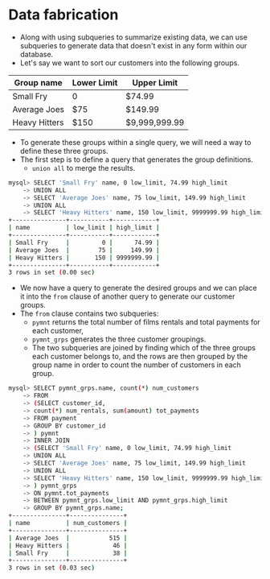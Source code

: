 # Data fabrication

- Along with using subqueries to summarize existing data, we can use subqueries to generate data that doesn't exist in any form within our database.
- Let's say we want to sort our customers into the following groups.

| Group name    | Lower Limit | Upper Limit   |
| ------------- | ----------- | ------------- |
| Small Fry     | 0           | $74.99        |
| Average Joes  | $75         | $149.99       |
| Heavy Hitters | $150        | $9,999,999.99 |

- To generate these groups within a single query, we will need a way to define these three groups.
- The first step is to define a query that generates the group definitions.
  - `union all` to merge the results.

```bash
mysql> SELECT 'Small Fry' name, 0 low_limit, 74.99 high_limit
    -> UNION ALL
    -> SELECT 'Average Joes' name, 75 low_limit, 149.99 high_limit
    -> UNION ALL
    -> SELECT 'Heavy Hitters' name, 150 low_limit, 9999999.99 high_limit;
+---------------+-----------+------------+
| name          | low_limit | high_limit |
+---------------+-----------+------------+
| Small Fry     |         0 |      74.99 |
| Average Joes  |        75 |     149.99 |
| Heavy Hitters |       150 | 9999999.99 |
+---------------+-----------+------------+
3 rows in set (0.00 sec)
```



- We now have a query to generate the desired groups and we can place it into the `from` clause of another query to generate our customer groups.
- The `from` clause contains two subqueries:
  - `pymnt` returns the total number of films rentals and total payments for each customer,
  - `pymnt_grps` generates the three customer groupings.
  - The two subqueries are joined by finding which of the three groups each customer belongs to, and the rows are then grouped by the group name in order to count the number of customers in each group.

```bash
mysql> SELECT pymnt_grps.name, count(*) num_customers
    -> FROM
    -> (SELECT customer_id,
    -> count(*) num_rentals, sum(amount) tot_payments
    -> FROM payment
    -> GROUP BY customer_id
    -> ) pymnt
    -> INNER JOIN
    -> (SELECT 'Small Fry' name, 0 low_limit, 74.99 high_limit
    -> UNION ALL
    -> SELECT 'Average Joes' name, 75 low_limit, 149.99 high_limit
    -> UNION ALL
    -> SELECT 'Heavy Hitters' name, 150 low_limit, 9999999.99 high_limit
    -> ) pymnt_grps
    -> ON pymnt.tot_payments
    -> BETWEEN pymnt_grps.low_limit AND pymnt_grps.high_limit
    -> GROUP BY pymnt_grps.name;
+---------------+---------------+
| name          | num_customers |
+---------------+---------------+
| Average Joes  |           515 |
| Heavy Hitters |            46 |
| Small Fry     |            38 |
+---------------+---------------+
3 rows in set (0.03 sec)
```

